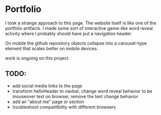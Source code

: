 # Portfolio

I took a strange approach to this page. The website itself is like one of the portfolio artifacts. I made some sort of interactive game-like word reveal activity where I probably should have put a navigation header.

On mobile the github repository objects collapse into a carousel-type element that scales better on mobile devices. 

work is ongoing on this project.

## TODO:
* add social media links to the page
* transform helloHeader to navbar, change word reveal behavior to be mouseover text on browser, remove the text change behavior
* add an "about me" page or section
* troubleshoot compatitbility with different browsers